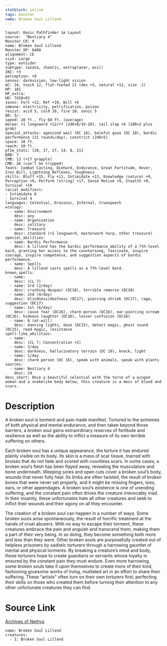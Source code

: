 ```yaml
---
statblock: inline
tags: monster
name: Broken Soul Lillend
---
```

```statblock
layout: Basic Pathfinder 1e Layout
source:  "Bestiary 4"
Monster_CR: 9
name: Broken Soul Lillend
Monster_XP: 6400
alignment: CE
size: Large
type: outsider
subtype: (azata, chaotic, extraplanar, evil)
INI: +3
perception: +9
senses: darkvision, low-light vision
AC: 24, touch 12, flat-footed 21 (dex +3, natural +12, size -1)
HP: 101
HP_extra: 
HD: 7d10+63
saves: Fort +12, Ref +10, Will +6
immune: electricity, petrification, poison
resist: acid 5, cold 10, fire 10, sonic 5
DR: 5/-
speed: 20 ft., fly 60 ft. (average)
melee: +1 longsword +12/+7 (2d6+8/19-20), tail slap +6 (2d6+2 plus grab)
special_attacks: agonized wail (DC 18), baleful gaze (DC 18), bardic performance (21 rounds/day), constrict (2d6+5)
space: 10 ft.
reach: 10 ft.
pf1e_stats: [20, 17, 27, 14, 8, 21]
BAB: 7
CMB: 13 (+17 grapple)
CMD: 26 (can’t be tripped)
feats: Combat Casting, Diehard, Endurance, Great Fortitude, Hover, Iron Will, Lightning Reflexes, Toughness
skills: Bluff +15, Fly +11, Intimidate +13, Knowledge (nature) +9, Perception +9, Perform (string) +17, Sense Motive +9, Stealth +9, Survival +10
racial_modifiers:
- Intimidate 8
- Survival 4
languages: Celestial, Draconic, Infernal, truespeech
ecology:
  - name: Environment
    desc: any
  - name: Organisation
    desc: solitary
  - name: Treasure
    desc: standard (+1 longsword, masterwork harp, other treasure)
special_abilities:
  - name: Bardic Performance
    desc: A lillend has the bardic performance ability of a 7th-level bard, granting her access to the countersong, fascinate, inspire courage, inspire competence, and suggestion aspects of bardic performance.
  - name: Spells
    desc: A lillend casts spells as a 7th-level bard.
known_spells:
  - name:
    desc: (CL 7)
  - name: 3rd (2/day)
    desc: crushing despair (DC18), terrible remorse (DC18)
  - name: 2nd (4/day)
    desc: blindness/deafness (DC17), piercing shriek (DC17), rage, suggestion (DC17)
  - name: 1st (6/day)
    desc: cause fear (DC16), charm person (DC16), ear-piercing scream (DC16), hideous laughter (DC16), lesser confusion (DC16)
  - name: 0 (at-will)
    desc: dancing lights, daze (DC15), detect magic, ghost sound (DC15), read magic, resistance
spell-like_abilities:
  - name:
    desc: (CL 7; Concentration +2)
  - name: 3/day
    desc: darkness, hallucinatory terrain (DC 19), knock, light
  - name: 1/day
    desc: charm person (DC 16), speak with animals, speak with plants
sources:
  - name: Bestiary 4
    desc: 24
desc_short: Once a beautiful celestial with the torso of a winged woman and a snakelike body below, this creature is a mess of blood and scars.
```
# Description
A broken soul is torment and pain made manifest. Tortured to the extremes of both physical and mental endurance, and then taken beyond those barriers, a broken soul gains extraordinary reserves of fortitude and resilience as well as the ability to inflict a measure of its own terrible suffering on others.

Each broken soul has a unique appearance, the torture it has endured plainly visible on its body. Its skin is a mass of scar tissue, marred with bruises that do not fade and scored with countless scars. In some cases, a broken soul’s flesh has been flayed away, revealing the musculature and bone underneath. Weeping sores and open cuts cover a broken soul’s body, wounds that never fully heal. Its limbs are often twisted, the result of broken bones that were never set properly, and it might be missing fingers, toes, ears, or other appendages. A broken soul’s existence is one of unending suffering, and the constant pain often drives the creature irrevocably mad. In their insanity, these unfortunates hate all other creatures and seek to inflict their wounds and their agony on all they encounter.

The creation of a broken soul can happen in a number of ways. Some broken souls arise spontaneously, the result of horrific treatment at the hands of cruel abusers. With no way to escape their torment, these creatures embrace the pain and anguish and transcend them, making them a part of their very being. In so doing, they become something both more and less than they were. Other broken souls are purposefully created out of helpless prisoners by sadistic torturers through a harrowing gauntlet of mental and physical torments. By breaking a creature’s mind and body, these torturers hope to create guardians or servants whose loyalty is ensured by the constant pain they must endure. Even more harrowing, some broken souls take it upon themselves to create more of their kind, fashioning gruesome works of living, mutilated art in an effort to share their suffering. These “artists” often turn on their own torturers first, perfecting their skills on those who created them before turning their attention to any other unfortunate creatures they can find.
# Source Link
[Archives of Nethys](https://aonprd.com/MonsterDisplay.aspx?ItemName=Broken%20Soul%20Lillend)
```encounter-table
name: Broken Soul Lillend
creatures:
  - 1: Broken Soul Lillend
```
